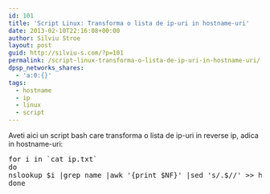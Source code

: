 ```yaml
---
id: 101
title: 'Script Linux: Transforma o lista de ip-uri in hostname-uri'
date: 2013-02-10T22:16:08+00:00
author: Silviu Stroe
layout: post
guid: http://silviu-s.com/?p=101
permalink: /script-linux-transforma-o-lista-de-ip-uri-in-hostname-uri/
dpsp_networks_shares:
  - 'a:0:{}'
tags:
  - hostname
  - ip
  - linux
  - script
---
```

Aveti aici un script bash care transforma o lista de ip-uri in reverse ip, adica in hostname-uri:

<pre class="brush: php; title: ; notranslate" title="">for i in `cat ip.txt`
do
nslookup $i |grep name |awk '{print $NF}' |sed 's/.$//' &gt;&gt; hosts.txt
done
</pre>